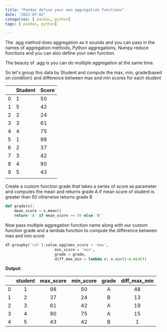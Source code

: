 ```yaml
---
title: "Pandas define your own aggregation functions"
date: "2022-07-02"
categories: [ pandas, python]
tags: [ pandas, python]

---
```


The .agg method does aggregation as it sounds and you can pass in the names of aggregation methods, Python aggregations, Numpy reduce functions and you can also define your own function.

The beauty of .agg is you can do multiple aggregation at the same time. 

So let's group this data by Student and compute the max, min, grade(based on condition) and difference between max and min scores for each student 



|      | Student | Score |
| ---- | ------- | ----- |
| 0    | 1       | 50    |
| 1    | 5       | 42    |
| 2    | 2       | 24    |
| 3    | 3       | 61    |
| 4    | 4       | 75    |
| 5    | 1       | 98    |
| 6    | 2       | 37    |
| 7    | 3       | 42    |
| 8    | 4       | 90    |
| 9    | 5       | 43    |
|      |         |       |

Create a custom function grade that takes a series of score as parameter and computes the mean and returns grade A if mean score of student  is greater than 50 otherwise returns grade B

```python
def grade(x):
    mean_score = x.mean()
    return 'A' if mean_score >= 50 else 'B'
```
Now pass multiple aggregation function name along with our custom function grade and a lambda function to compute the difference between max and min score

```python
df.groupby('col').value.agg(max_score = 'max',
                      min_score = 'min',
                      grade = grade,
                      diff_max_min = lambda x: x.max()-x.min())
```

**Output:**

|      |     student    |   max_score   | min_score | grade | diff_max_min |
| ----------- | :-----------: | :-----------:| :-----------: | :-----------:|:-----------:|
| 0      | 1         | 98 | 50 | A | 48 |
| 1      | 2         | 37 | 24 | B | 13 |
| 2      | 3         | 61 | 42 | A | 19 |
| 3      | 4         | 90 | 75 | A | 15 |
| 4      | 5         | 43 | 42 | B | 1 |
